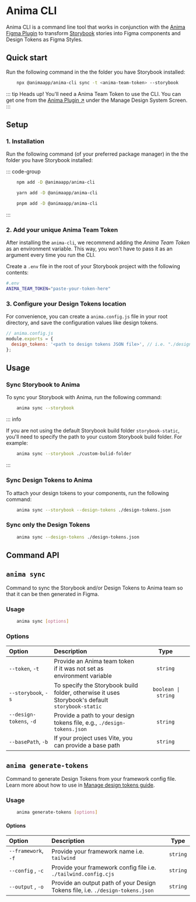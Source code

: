 # Anima CLI

Anima CLI is a command line tool that works in conjunction with the [Anima Figma Plugin](https://www.figma.com/community/plugin/857346721138427857) to transform [Storybook](https://storybook.js.org) stories into Figma components and Design Tokens as Figma Styles.

## Quick start

Run the following command in the the folder you have Storybook installed:

```sh
    npx @animaapp/anima-cli sync -t <anima-team-token> --storybook
```

::: tip Heads up!
You'll need a Anima Team Token to use the CLI. You can get one from the [Anima Plugin :arrow_upper_right:](https://www.figma.com/community/plugin/857346721138427857) under the Manage Design System Screen.
:::

## Setup

### 1. Installation

Run the following command (of your preferred package manager) in the the folder you have Storybook installed:

::: code-group

```sh [npm]
    npm add -D @animaapp/anima-cli
```

```sh [yarn]
    yarn add -D @animaapp/anima-cli
```

```sh [pnpm]
    pnpm add -D @animaapp/anima-cli
```

:::

### 2. Add your unique Anima Team Token

After installing the `anima-cli`, we recommend adding the _Anima Team Token_ as an environment variable. This way, you won't have to pass it as an argument every time you run the CLI.

Create a `.env` file in the root of your Storybook project with the following contents:

```sh
#.env
ANIMA_TEAM_TOKEN="paste-your-token-here"
```

### 3. Configure your Design Tokens location

For convenience, you can create a `anima.config.js` file in your root directory, and save the configuration values like design tokens.

```js
// anima.config.js
module.exports = {
  design_tokens: '<path to design tokens JSON file>', // i.e. "./design-tokens.json"
};
```

## Usage

### Sync Storybook to Anima

To sync your Storybook with Anima, run the following command:

```sh
    anima sync --storybook
```

::: info

If you are not using the default Storybook build folder `storybook-static`, you'll need to specify the path to your custom Storybook build folder. For example:

```sh
    anima sync --storybook ./custom-bulid-folder
```

:::

### Sync Design Tokens to Anima

To attach your design tokens to your components, run the following command:

```sh
    anima sync --storybook --design-tokens ./design-tokens.json
```

### Sync only the Design Tokens

```sh
    anima sync --design-tokens ./design-tokens.json
```

## Command API

## `anima sync`

Command to sync the Storybook and/or Design Tokens to Anima team so that it can be then generated in Figma.

### Usage

```sh
    anima sync [options]
```

### Options

| Option                       | Description                                                                                     |   Type   |
| :----------------------- | :---------------------------------------------------------------------------------------------- | :------: |
| `--token`, `-t`          | Provide an Anima team token if it was not set as environment variable                                 | `string` |
| `--storybook`, `-s`      | To specify the Storybook build folder, otherwise it uses Storybook's default `storybook-static` | &nbsp;`boolean \| string` &nbsp;&nbsp;&nbsp;&nbsp;&nbsp;&nbsp;&nbsp;&nbsp;&nbsp;&nbsp;&nbsp;&nbsp;&nbsp;&nbsp;&nbsp;&nbsp;&nbsp;&nbsp;&nbsp;&nbsp; |
| `--design-tokens`, `-d` &nbsp;&nbsp;&nbsp;&nbsp;&nbsp;&nbsp;&nbsp;&nbsp;&nbsp;&nbsp;&nbsp;&nbsp;&nbsp; | Provide a path to your design tokens file, e.g., `./design-tokens.json`                          | `string` |
| `--basePath`, `-b`          | If your project uses Vite, you can provide a base path                                 | `string` |

## `anima generate-tokens`

Command to generate Design Tokens from your framework config file. Learn more about how to use in [Manage design tokens guide](/guide/manage-design-tokens/token-transformers).

### Usage

```sh
    anima generate-tokens [options]
```

#### Options

| Option        | Description                                                                    |   Type   |
| :------------ | :----------------------------------------------------------------------------- | :------: |
| `--framework`, `-f`  &nbsp;&nbsp;&nbsp;&nbsp;&nbsp;&nbsp;| Provide your framework name i.e. `tailwind`                                    | `string` |
| `--config` , `-c`  | Provide your framework config file i.e. `./tailwind.config.cjs`                | `string` |
| `--output` , `-o`   | Provide an output path of your Design Tokens file, i.e. `./design-tokens.json` | `string` |

